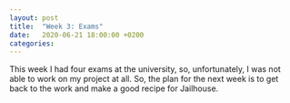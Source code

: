 ```yaml
---
layout: post
title:  "Week 3: Exams"
date:   2020-06-21 18:00:00 +0200
categories: 
---
```

This week I had four exams at the university, so, unfortunately, I was not able to work on my project at all. So, the plan for the next week is to get back to the work and make a good recipe for Jailhouse.